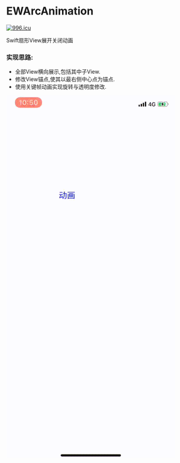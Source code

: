 # EWArcAnimation
[![996.icu](https://img.shields.io/badge/link-996.icu-red.svg)](https://996.icu)

Swift扇形View展开关闭动画

### 实现思路:
* 全部View横向展示,包括其中子View.
* 修改View锚点,使其以最右侧中心点为锚点.
* 使用关键帧动画实现旋转与透明度修改.

![效果图预览](https://github.com/WangLiquan/EWArcAnimation/raw/master/image/demonstration.gif)
